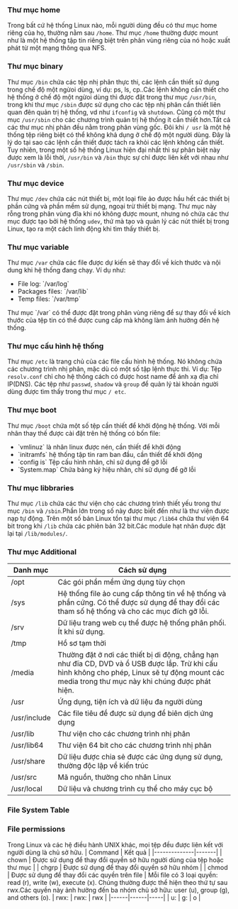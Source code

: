 ### Thư mục home
Trong bất cứ hệ thống Linux nào, mỗi người dùng đều có thư mục home riêng của họ, thường nằm sau `/home`. Thư mục `/home` thường được mount như là một hệ thống tập tin riêng biệt trên phân vùng riêng của nó hoặc xuất phát từ một mạng thông qua NFS.

### Thư mục binary
Thư mục `/bin` chứa các tệp nhị phân thực thi, các lệnh cần thiết sử dụng trong chế độ một ngừoi dùng, ví dụ: ps, ls, cp..Các lệnh không cần thiết cho hệ thống ở chế độ một ngừoi dùng thì được đặt trong thư mục `/usr/bin`, trong khi thư mục `/sbin` được sử dụng cho các tệp nhị phân cần thiết liên quan đên quản trị hệ thống, vd như `ifconfig` và `shutdown`. Cũng có một thư mục `/usr/sbin` cho các chương trình quản trị hệ thống ít cần thiết hơn.Tất cả các thư mục nhị phân đều nằm trong phân vùng gốc. Đôi khi `/ usr` là một hệ thống tệp riêng biệt có thể không khả dụng ở chế độ một người dùng. Đây là lý do tại sao các lệnh cần thiết được tách ra khỏi các lệnh không cần thiết. Tuy nhiên, trong một số hệ thống Linux hiện đại nhất thì sự phân biệt này được xem là lỗi thời, `/usr/bin` và `/bin` thực sự chỉ được liên kết với nhau như `/usr/sbin` và `/sbin`.

### Thư mục device
Thư mục `/dev` chứa các nút thiết bị, một loại file ảo được hầu hết các thiết bị phần cứng và phần mềm sử dụng, ngoại trừ thiết bị mạng. Thư mục này rỗng trong phân vùng đĩa khi nó không được mount, nhưng nó chứa các thư mục được tạo bởi hệ thống `udev`, thứ mà tạo và quản lý các nút thiết bị trong Linux, tạo ra một cách linh động khi tìm thấy thiết bị.

### Thư mục variable
Thư mục `/var` chứa các file được dự kiến sẽ thay đổi về kích thước và nội dung khi hệ thống đang chạy. Ví dụ như:
<ul>
    <li>File log: `/var/log`</li>
    <li>Packages files: `/var/lib`</li>
    <li>Temp files: `/var/tmp`</li>
</ul>
Thư mục `/var` có thể được đặt trong phân vùng riêng để sự thay đổi về kích thước của tệp tin có thể được cung cấp mà không làm ảnh hưởng đến hệ thống.

### Thư mục cấu hình hệ thống
Thư mục `/etc` là trang chủ của các file cấu hình hệ thống. Nó không chứa các chương trình nhị phân, mặc dù có một số tập lệnh thực thi. Ví dụ: Tệp `resolv.conf` chỉ cho hệ thống cách có được host name để ánh xạ địa chỉ IP(DNS). Các tệp như `passwd`, `shadow` và `group` để quản lý tài khoản người dùng được tìm thấy trong thư mục `/ etc`. 

### Thư mục boot
Thư mục `/boot` chứa một số tệp cần thiết để khởi động hệ thống. Với mỗi nhân thay thế được cài đặt trên hệ thống có bốn file:
<ul>
    <li>`vmlinuz` là nhân linux được nén, cần thiết để khởi động </li>
    <li>`initramfs` hệ thống tập tin ram ban đầu, cần thiết để khởi động</li>
    <li>`config is` Tệp cấu hình nhân, chỉ sử dụng để gỡ lỗi</li>
    <li>`System.map` Chứa bảng ký hiệu nhân, chỉ sử dụng để gỡ lỗi</li>
</ul>

### Thư mục libbraries
Thư mục `/lib` chứa các  thư viện cho các chương trình thiết yếu trong thư mục `/bin` và `/sbin`.Phần lớn trong số này được biết đến như là thư viện được nạp tự động. Trên một số bản Linux tồn tại thư mục `/lib64` chứa thư viện 64 bit trong khi `/lib` chứa các phiên bản 32 bit.Các module hạt nhân được đặt lại tại `/lib/modules/`.

### Thư mục Additional
| Danh mục| Cách sử dụng |
|---------|-------|
| /opt | Các gói phần mềm ứng dụng tùy chọn |
| /sys | Hệ thống file ảo  cung cấp thông tin về hệ thống và phần cứng. Có thể được sử dụng để thay đổi các tham số hệ thống và cho các mục đích gỡ lỗi. | 
| /srv | Dữ liệu trang web cụ thể được hệ thống phân phối. Ít khi sử dụng. |
| /tmp | Hồ sơ tạm thời |
| /media | Thường đặt ở nơi các thiết bị di động, chẳng hạn như đĩa CD, DVD và ổ USB được lắp. Trừ khi cấu hình không cho phép, Linux sẽ tự động mount các media trong thư mục này khi chúng được phát hiện. |
| /usr | Ứng dụng, tiện ích và dữ liệu đa người dùng |
| /usr/include | Các file tiêu đề được sử dụng để biên dịch ứng dụng |
| /usr/lib | Thư viện cho các chương trình nhị phân |
| /usr/lib64 | Thư viện 64 bit cho các chương trình nhị phân |
| /usr/share | Dữ liệu được chia sẻ được các ứng dụng sử dụng, thường độc lập về kiến ​​trúc |
| /usr/src | Mã nguồn, thường cho nhân Linux |
| /usr/local | Dữ liệu và chương trình cụ thể cho máy cục bộ |

### File System Table

### File permissions
Trong Linux và các hệ điều hành UNIX khác, mọi tệp đều được liên kết với người dùng là chủ sở hữu.
| Command | Kết quả |
|--------------|-------|
| chown | Được sử dụng để thay đổi quyền sở hữu người dùng của tệp hoặc thư mục |
| chgrp | Được sử dụng để thay đổi quyền sở hữu nhóm |
| chmod | Được sử dụng để thay đổi các quyền trên file |
Mỗi file có 3 loại quyền: read (r), write (w), execute (x). Chúng thường được thể hiện theo thứ tự sau rwx.Các quyền này ảnh hưởng đến ba nhóm chủ sở hữu: user (u), group (g), and others (o). 
| rwx: | rwx: | rwx |
|------|------|-----|
| u: | g: | o |
